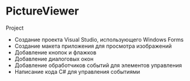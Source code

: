 # PictureViewer
Project
- Создание проекта Visual Studio, использующего Windows Forms
- Создание макета приложения для просмотра изображений
- Добавление кнопок и флажков
- Добавление диалоговых окон
- Добавление обработчиков событий для элементов управления
- Написание кода C# для управления событиями

